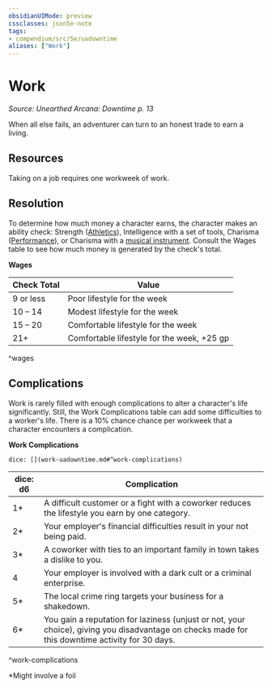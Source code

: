 ```yaml
---
obsidianUIMode: preview
cssclasses: json5e-note
tags:
- compendium/src/5e/uadowntime
aliases: ["Work"]
---
```

# Work
*Source: Unearthed Arcana: Downtime p. 13* 

When all else fails, an adventurer can turn to an honest trade to earn a living.

## Resources

Taking on a job requires one workweek of work.

## Resolution

To determine how much money a character earns, the character makes an ability check: Strength ([Athletics](/Systems/5e/rules/skills.md#Athletics)), Intelligence with a set of tools, Charisma ([Performance](/Systems/5e/rules/skills.md#Performance)), or Charisma with a [musical instrument](/Systems/5e/items/musical-instrument-scag.md). Consult the Wages table to see how much money is generated by the check's total.

**Wages**

| Check Total | Value |
|-------------|-------|
| 9 or less | Poor lifestyle for the week |
| 10 – 14 | Modest lifestyle for the week |
| 15 – 20 | Comfortable lifestyle for the week |
| 21+ | Comfortable lifestyle for the week, +25 gp |
^wages

## Complications

Work is rarely filled with enough complications to alter a character's life significantly. Still, the Work Complications table can add some difficulties to a worker's life. There is a 10% chance chance per workweek that a character encounters a complication.

**Work Complications**

`dice: [](work-uadowntime.md#^work-complications)`

| dice: d6 | Complication |
|----------|--------------|
| 1* | A difficult customer or a fight with a coworker reduces the lifestyle you earn by one category. |
| 2* | Your employer's financial difficulties result in your not being paid. |
| 3* | A coworker with ties to an important family in town takes a dislike to you. |
| 4 | Your employer is involved with a dark cult or a criminal enterprise. |
| 5* | The local crime ring targets your business for a shakedown. |
| 6* | You gain a reputation for laziness (unjust or not, your choice), giving you disadvantage on checks made for this downtime activity for 30 days. |
^work-complications

*Might involve a foil